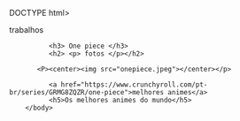 DOCTYPE html>
<!DOCTYPE html>
<html>
       <head>
              <p>trabalhos</p>
       </head>
       <body>
              
              <h3> One piece </h3>
              <h2> <p> fotos </p></h2>
              
           <P><center><img src="onepiece.jpeg"></center></p>
              
              <a href="https://www.crunchyroll.com/pt-br/series/GRMG8ZQZR/one-piece">melhores animes</a>
              <h5>Os melhores animes do mundo</h5>
        </body>
</html><!
